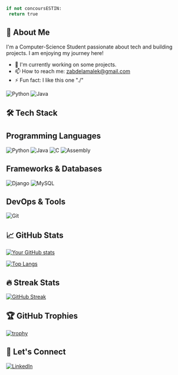<!-- ![Bitcoin Coding GIF](https://github.com/user-attachments/assets/fdb356ee-eec9-4ecd-a3c0-62e85173b036) -->
```python
if not concoursESTIN:
 return true
```

## 🚀 About Me
I'm a Computer-Science Student passionate about tech and building projects. I am enjoying my journey here!  


  - 🔭 I'm currently working on some projects. 
  - 📫 How to reach me: zabdelamalek@gmail.com
  - ⚡ Fun fact: I like this one "./"

![Python](https://img.shields.io/badge/Python-3776AB?style=for-the-badge&logo=python&logoColor=white&color=linear-gradient(45deg,#306998,#FFD43B))
![Java](https://img.shields.io/badge/Java-007396?style=for-the-badge&logo=java&logoColor=white&color=linear-gradient(45deg,#5382A1,#F89820))


## 🛠 Tech Stack

## Programming Languages
![Python](https://img.shields.io/badge/Python-3776AB?style=for-the-badge&logo=python&logoColor=white&labelColor=306998&color=FFD43B)
![Java](https://img.shields.io/badge/Java-007396?style=for-the-badge&logo=openjdk&logoColor=white&labelColor=5382A1)
![C](https://img.shields.io/badge/C-00599C?style=for-the-badge&logo=c&logoColor=white&logoWidth=20)
![Assembly](https://img.shields.io/badge/Assembly-6E4C13?style=for-the-badge&logo=asm&logoColor=white&labelColor=black)

## Frameworks & Databases
![Django](https://img.shields.io/badge/Django-092E20?style=for-the-badge&logo=django&logoColor=white&labelColor=0C4B33)
![MySQL](https://img.shields.io/badge/MySQL-4479A1?style=for-the-badge&logo=mysql&logoColor=white&labelColor=005C84)

## DevOps & Tools
![Git](https://img.shields.io/badge/Git-F05032?style=for-the-badge&logo=git&logoColor=white&labelColor=E44C30)

## 📈 GitHub Stats

[![Your GitHub stats](https://github-readme-stats.vercel.app/api?username=Malekio&show_icons=true&theme=radical)](https://github.com/Malekio)

[![Top Langs](https://github-readme-stats.vercel.app/api/top-langs/?username=Malekio&layout=compact&theme=radical)](https://github.com/Malekio)

## 🔥 Streak Stats

[![GitHub Streak](https://streak-stats.demolab.com/?user=Malekio&theme=radical)](https://git.io/streak-stats)

## 🏆 GitHub Trophies

[![trophy](https://github-profile-trophy.vercel.app/?username=Malekio&theme=radical&row=1)](https://github.com/ryo-ma/github-profile-trophy)

## 🤝 Let's Connect

[![LinkedIn](https://img.shields.io/badge/-LinkedIn-0A66C2?style=flat-square&logo=linkedin&logoColor=white)](https://linkedin.com/in/)
